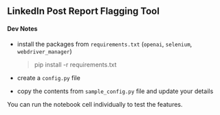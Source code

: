 ## LinkedIn Post Report Flagging Tool


#### Dev Notes

- install the packages from `requirements.txt` (`openai`, `selenium`, `webdriver_manager`)

  > pip install -r requirements.txt

- create a `config.py` file
- copy the contents from `sample_config.py` file and update your details

You can run the notebook cell individually to test the features.
